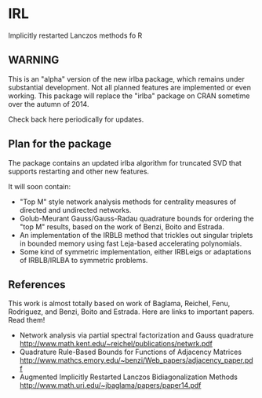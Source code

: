 IRL
===

Implicitly restarted Lanczos methods fo R


## WARNING

This is an "alpha" version of the new irlba package, which remains under
substantial development. Not all planned features are implemented or even
working. This package will replace the "irlba" package on CRAN sometime
over the autumn of 2014.

Check back here periodically for updates.

## Plan for the package

The package contains an updated irlba algorithm for truncated SVD that supports
restarting and other new features.

It will soon contain:

* "Top M" style network analysis methods for centrality measures of
directed and undirected networks.
* Golub-Meurant Gauss/Gauss-Radau quadrature bounds for ordering the
"top M" results, based on the work of Benzi, Boito and Estrada.
* An implementation of the IRBLB method that trickles out singular
triplets in bounded memory using fast Leja-based accelerating polynomials.
* Some kind of symmetric implementation, either IRBLeigs or adaptations
of IRBLB/IRLBA to symmetric problems.

## References

This work is almost totally based on work of Baglama, Reichel, Fenu, Rodriguez,
and Benzi, Boito and Estrada. Here are links to important papers. Read them!

* Network analysis via partial spectral factorization and Gauss quadrature http://www.math.kent.edu/~reichel/publications/netwrk.pdf
* Quadrature Rule-Based Bounds for Functions of Adjacency Matrices http://www.mathcs.emory.edu/~benzi/Web_papers/adjacency_paper.pdf
* Augmented Implicitly Restarted Lanczos Bidiagonalization Methods http://www.math.uri.edu/~jbaglama/papers/paper14.pdf
